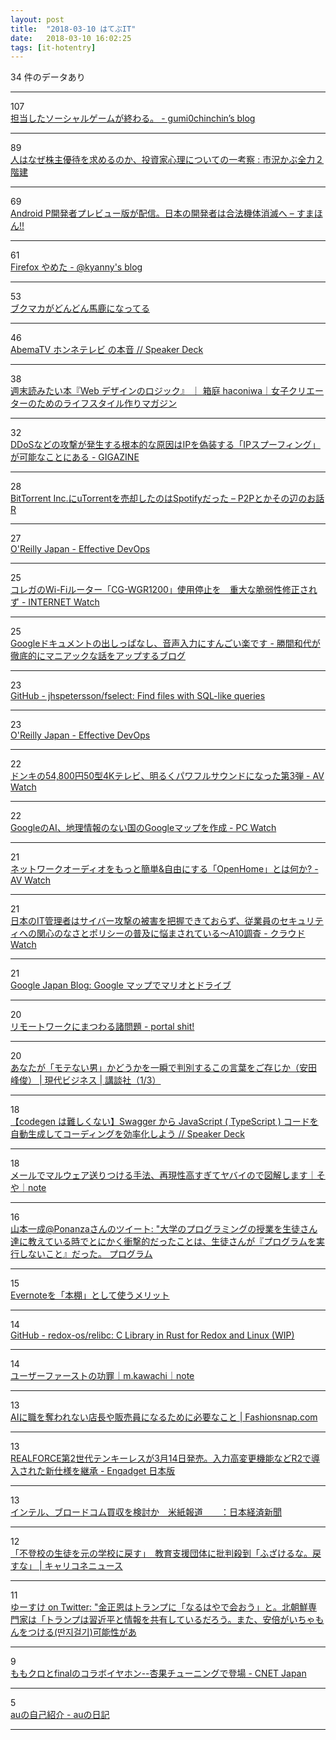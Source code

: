 ```yaml
---
layout: post
title:  "2018-03-10 はてぶIT"
date:   2018-03-10 16:02:25
tags: [it-hotentry]
---
```

34 件のデータあり

<hr><div class="row">
<div class="col-1"><span class="badge badge-pill badge-success h2">107</span></div>
<div class="col-11"><a href='https://soreosre.hatenablog.com/entry/2018/03/09/124050' target='_blank'>担当したソーシャルゲームが終わる。 - gumi0chinchin’s blog</a></div>
</div>
<hr>
<div class="row">
<div class="col-1"><span class="badge badge-pill badge-success h2">89</span></div>
<div class="col-11"><a href='http://kabumatome.doorblog.jp/archives/65914394.html' target='_blank'>人はなぜ株主優待を求めるのか、投資家心理についての一考察 : 市況かぶ全力２階建</a></div>
</div>
<hr>
<div class="row">
<div class="col-1"><span class="badge badge-pill badge-success h2">69</span></div>
<div class="col-11"><a href='https://smhn.info/201803-android-p-giteki' target='_blank'>Android P開発者プレビュー版が配信。日本の開発者は合法機体消滅へ – すまほん!!</a></div>
</div>
<hr>
<div class="row">
<div class="col-1"><span class="badge badge-pill badge-success h2">61</span></div>
<div class="col-11"><a href='http://blog.kyanny.me/entry/2018/03/10/002147' target='_blank'>Firefox やめた - @kyanny's blog</a></div>
</div>
<hr>
<div class="row">
<div class="col-1"><span class="badge badge-pill badge-success h2">53</span></div>
<div class="col-11"><a href='https://anond.hatelabo.jp/20180309231809' target='_blank'>ブクマカがどんどん馬鹿になってる</a></div>
</div>
<hr>
<div class="row">
<div class="col-1"><span class="badge badge-pill badge-success h2">46</span></div>
<div class="col-11"><a href='https://speakerdeck.com/ktknest/abematv-honneterebi-falseben-yin' target='_blank'>AbemaTV ホンネテレビ の本音 // Speaker Deck</a></div>
</div>
<hr>
<div class="row">
<div class="col-1"><span class="badge badge-pill badge-success h2">38</span></div>
<div class="col-11"><a href='http://www.haconiwa-mag.com/magazine/2018/03/webdesign_logic/' target='_blank'>週末読みたい本『Web デザインのロジック』 ｜ 箱庭 haconiwa｜女子クリエーターのためのライフスタイル作りマガジン</a></div>
</div>
<hr>
<div class="row">
<div class="col-1"><span class="badge badge-pill badge-success h2">32</span></div>
<div class="col-11"><a href='https://gigazine.net/news/20180309-ip-spoofing-ddos/' target='_blank'>DDoSなどの攻撃が発生する根本的な原因はIPを偽装する「IPスプーフィング」が可能なことにある - GIGAZINE</a></div>
</div>
<hr>
<div class="row">
<div class="col-1"><span class="badge badge-pill badge-success h2">28</span></div>
<div class="col-11"><a href='http://p2ptk.org/copyright/786' target='_blank'>BitTorrent Inc.にuTorrentを売却したのはSpotifyだった – P2Pとかその辺のお話R</a></div>
</div>
<hr>
<div class="row">
<div class="col-1"><span class="badge badge-pill badge-success h2">27</span></div>
<div class="col-11"><a href='https://www.oreilly.co.jp/books/9784873118352/' target='_blank'>O'Reilly Japan - Effective DevOps</a></div>
</div>
<hr>
<div class="row">
<div class="col-1"><span class="badge badge-pill badge-success h2">25</span></div>
<div class="col-11"><a href='https://internet.watch.impress.co.jp/docs/news/1110802.html' target='_blank'>コレガのWi-Fiルーター「CG-WGR1200」使用停止を　重大な脆弱性修正されず - INTERNET Watch</a></div>
</div>
<hr>
<div class="row">
<div class="col-1"><span class="badge badge-pill badge-success h2">25</span></div>
<div class="col-11"><a href='http://katsumakazuyo.hatenablog.com/entry/2018/03/09/150906' target='_blank'>Googleドキュメントの出しっぱなし、音声入力にすんごい楽です - 勝間和代が徹底的にマニアックな話をアップするブログ</a></div>
</div>
<hr>
<div class="row">
<div class="col-1"><span class="badge badge-pill badge-success h2">23</span></div>
<div class="col-11"><a href='https://github.com/jhspetersson/fselect' target='_blank'>GitHub - jhspetersson/fselect: Find files with SQL-like queries</a></div>
</div>
<hr>
<div class="row">
<div class="col-1"><span class="badge badge-pill badge-success h2">23</span></div>
<div class="col-11"><a href='http://www.oreilly.co.jp/books/9784873118352/index.html' target='_blank'>O'Reilly Japan - Effective DevOps</a></div>
</div>
<hr>
<div class="row">
<div class="col-1"><span class="badge badge-pill badge-success h2">22</span></div>
<div class="col-11"><a href='https://av.watch.impress.co.jp/docs/news/1110749.html' target='_blank'>ドンキの54,800円50型4Kテレビ、明るくパワフルサウンドになった第3弾 - AV Watch</a></div>
</div>
<hr>
<div class="row">
<div class="col-1"><span class="badge badge-pill badge-success h2">22</span></div>
<div class="col-11"><a href='https://pc.watch.impress.co.jp/docs/news/1110676.html' target='_blank'>GoogleのAI、地理情報のない国のGoogleマップを作成 - PC Watch</a></div>
</div>
<hr>
<div class="row">
<div class="col-1"><span class="badge badge-pill badge-success h2">21</span></div>
<div class="col-11"><a href='https://av.watch.impress.co.jp/docs/topic/1109907.html' target='_blank'>ネットワークオーディオをもっと簡単&自由にする「OpenHome」とは何か? - AV Watch</a></div>
</div>
<hr>
<div class="row">
<div class="col-1"><span class="badge badge-pill badge-success h2">21</span></div>
<div class="col-11"><a href='https://cloud.watch.impress.co.jp/docs/news/1110733.html' target='_blank'>日本のIT管理者はサイバー攻撃の被害を把握できておらず、従業員のセキュリティへの関心のなさとポリシーの普及に悩まされている～A10調査 - クラウド Watch</a></div>
</div>
<hr>
<div class="row">
<div class="col-1"><span class="badge badge-pill badge-success h2">21</span></div>
<div class="col-11"><a href='https://japan.googleblog.com/2018/03/googlemaps.marioday.html' target='_blank'>Google Japan Blog: Google マップでマリオとドライブ</a></div>
</div>
<hr>
<div class="row">
<div class="col-1"><span class="badge badge-pill badge-success h2">20</span></div>
<div class="col-11"><a href='https://portalshit.net/2018/03/09/some-problems-around-remote-working' target='_blank'>リモートワークにまつわる諸問題 - portal shit!</a></div>
</div>
<hr>
<div class="row">
<div class="col-1"><span class="badge badge-pill badge-success h2">20</span></div>
<div class="col-11"><a href='http://gendai.ismedia.jp/articles/-/54768' target='_blank'>あなたが「モテない男」かどうかを一瞬で判別するこの言葉をご存じか（安田 峰俊） | 現代ビジネス | 講談社（1/3）</a></div>
</div>
<hr>
<div class="row">
<div class="col-1"><span class="badge badge-pill badge-success h2">18</span></div>
<div class="col-11"><a href='https://speakerdeck.com/wakamsha/codegen-hanan-sikunai-swagger-kara-javascript-typescript-kodowozi-dong-sheng-cheng-sitekodeinguwoxiao-lu-hua-siyou' target='_blank'>【codegen は難しくない】Swagger から JavaScript ( TypeScript ) コードを自動生成してコーディングを効率化しよう // Speaker Deck</a></div>
</div>
<hr>
<div class="row">
<div class="col-1"><span class="badge badge-pill badge-success h2">18</span></div>
<div class="col-11"><a href='https://note.mu/1000tea_/n/na2ffd62f7c02' target='_blank'>メールでマルウェア送りつける手法、再現性高すぎてヤバイので図解します｜そや｜note</a></div>
</div>
<hr>
<div class="row">
<div class="col-1"><span class="badge badge-pill badge-success h2">16</span></div>
<div class="col-11"><a href='http://twitter.com/issei_y/status/971975099040452609' target='_blank'>山本一成@Ponanzaさんのツイート: "大学のプログラミングの授業を生徒さん達に教えている時でとにかく衝撃的だったことは、生徒さんが『プログラムを実行しないこと』だった。 プログラム</a></div>
</div>
<hr>
<div class="row">
<div class="col-1"><span class="badge badge-pill badge-success h2">15</span></div>
<div class="col-11"><a href='http://teineini.net/20180309-evernote-hondana/' target='_blank'>Evernoteを「本棚」として使うメリット</a></div>
</div>
<hr>
<div class="row">
<div class="col-1"><span class="badge badge-pill badge-success h2">14</span></div>
<div class="col-11"><a href='https://github.com/redox-os/relibc' target='_blank'>GitHub - redox-os/relibc: C Library in Rust for Redox and Linux (WIP)</a></div>
</div>
<hr>
<div class="row">
<div class="col-1"><span class="badge badge-pill badge-success h2">14</span></div>
<div class="col-11"><a href='https://note.mu/masa1639/n/ne27877ddbcba' target='_blank'>ユーザーファーストの功罪｜m.kawachi｜note</a></div>
</div>
<hr>
<div class="row">
<div class="col-1"><span class="badge badge-pill badge-success h2">13</span></div>
<div class="col-11"><a href='https://www.fashionsnap.com/article/2018-03-09/ai-vs-staff/' target='_blank'>AIに職を奪われない店長や販売員になるために必要なこと | Fashionsnap.com</a></div>
</div>
<hr>
<div class="row">
<div class="col-1"><span class="badge badge-pill badge-success h2">13</span></div>
<div class="col-11"><a href='http://japanese.engadget.com/2018/03/09/realforce-2-3-14-r2/' target='_blank'>REALFORCE第2世代テンキーレスが3月14日発売。入力高変更機能などR2で導入された新仕様を継承 - Engadget 日本版</a></div>
</div>
<hr>
<div class="row">
<div class="col-1"><span class="badge badge-pill badge-success h2">13</span></div>
<div class="col-11"><a href='https://www.nikkei.com/article/DGXMZO27967940Q8A310C1000000/' target='_blank'>インテル、ブロードコム買収を検討か　米紙報道　　：日本経済新聞</a></div>
</div>
<hr>
<div class="row">
<div class="col-1"><span class="badge badge-pill badge-success h2">12</span></div>
<div class="col-11"><a href='https://news.careerconnection.jp/?p=51284' target='_blank'>「不登校の生徒を元の学校に戻す」　教育支援団体に批判殺到「ふざけるな。戻すな」 | キャリコネニュース</a></div>
</div>
<hr>
<div class="row">
<div class="col-1"><span class="badge badge-pill badge-success h2">11</span></div>
<div class="col-11"><a href='http://twitter.com/yoox5135/status/971906379530121217' target='_blank'>ゆーすけ on Twitter: "金正恩はトランプに「なるはやで会おう」と。北朝鮮専門家は「トランプは習近平と情報を共有しているだろう。また、安倍がいちゃもんをつける(딴지걸기)可能性があ</a></div>
</div>
<hr>
<div class="row">
<div class="col-1"><span class="badge badge-pill badge-success h2">9</span></div>
<div class="col-11"><a href='https://japan.cnet.com/article/35115889/' target='_blank'>ももクロとfinalのコラボイヤホン--杏果チューニングで登場 - CNET Japan</a></div>
</div>
<hr>
<div class="row">
<div class="col-1"><span class="badge badge-pill badge-success h2">5</span></div>
<div class="col-11"><a href='http://program-shoshinsya.hatenablog.com/entry/2018/02/15/221527' target='_blank'>auの自己紹介 - auの日記</a></div>
</div>
<hr>
